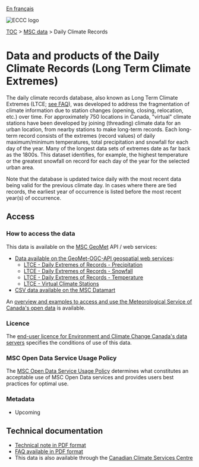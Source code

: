 [En français](readme_climateltce_fr.md)

![ECCC logo](../../img_eccc-logo.png)

[TOC](../../readme_en.md) > [MSC data](../readme_en.md) > Daily Climate Records

# Data and products of the Daily Climate Records (Long Term Climate Extremes)

The daily climate records database, also known as Long Term Climate Extremes (LTCE; [see FAQ](https://www.canada.ca/en/environment-climate-change/services/climate-change/canadian-centre-climate-services/display-download/frequently-asked-questions-long-term-climate-extremes.html)), was developed to address the fragmentation of climate information due to station changes (opening, closing, relocation, etc.) over time. For approximately 750 locations in Canada, "virtual" climate stations have been developed by joining (threading) climate data for an urban location, from nearby stations to make long-term records. Each long-term record consists of the extremes (record values) of daily maximum/minimum temperatures, total precipitation and snowfall for each day of the year. Many of the longest data sets of extremes date as far back as the 1800s. This dataset identifies, for example, the highest temperature or the greatest snowfall on record for each day of the year for the selected urban area.
 
Note that the database is updated twice daily with the most recent data being valid for the previous climate day. In cases where there are tied records, the earliest year of occurrence is listed before the most recent year(s) of occurrence.

## Access

### How to access the data

This data is available on the [MSC GeoMet](../../msc-geomet/readme_en.md) API / web services:

* [Data available on the GeoMet-OGC-API geospatial web services](https://api.weather.gc.ca/):
    * [LTCE - Daily Extremes of Records - Precipitation](https://api.weather.gc.ca/collections/ltce-precipitation)
    * [LTCE - Daily Extremes of Records - Snowfall](https://api.weather.gc.ca/collections/ltce-snowfall)
    * [LTCE - Daily Extremes of Records - Temperature](https://api.weather.gc.ca/collections/ltce-temperature)
    * [LTCE - Virtual Climate Stations](https://api.weather.gc.ca/collections/ltce-stations)
* [CSV data available on the MSC Datamart](readme_climateltce-datamart_en.md)

An [overview and examples to access and use the Meteorological Service of Canada's open data](../../usage/readme_en.md) is available.

### Licence

The [end-user licence for Environment and Climate Change Canada's data servers](../../licence/readme_en.md) specifies the conditions of use of this data.

### MSC Open Data Service Usage Policy

The [MSC Open Data Service Usage Policy](../../usage-policy/readme_en.md) determines what constitutes an acceptable use of MSC Open Data services and provides users best practices for optimal use.

### Metadata

* Upcoming

## Technical documentation

* [Technical note in PDF format](https://collaboration.cmc.ec.gc.ca/cmc/cmos/public_doc/msc-data/climate_ltce/LTCE_Technical_Documentation_EN.pdf)
* [FAQ available in PDF format](https://collaboration.cmc.ec.gc.ca/cmc/cmos/public_doc/msc-data/climate_ltce/FAQ_LTCE_Jan_2021_EN.pdf)
* This data is also available through the [Canadian Climate Services Centre](https://www.canada.ca/en/environment-climate-change/services/climate-change/canadian-centre-climate-services/about.html)